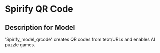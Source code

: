 # Spirify QR Code

## Description for Model

'Spirify_model_qrcode' creates QR codes from text/URLs and enables AI puzzle games.

